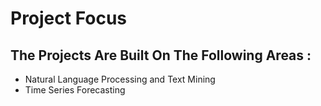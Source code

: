 # Project Focus

## The Projects Are Built On The Following Areas :

 - Natural Language Processing and Text Mining
 - Time Series Forecasting
